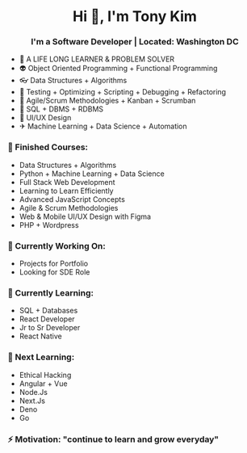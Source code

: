<h1 align="center">Hi 👋, I'm Tony Kim</h1>

<h3 align="center"> I'm a Software Developer | Located: Washington DC </h3>


+ 🦉 A LIFE LONG LEARNER & PROBLEM SOLVER 
+ 👽 Object Oriented Programming + Functional Programming 
+ 👓 Data Structures + Algorithms 
+ 🐞 Testing + Optimizing + Scripting + Debugging + Refactoring
+ 🙌 Agile/Scrum Methodologies + Kanban + Scrumban
+ 🛒 SQL + DBMS + RDBMS
+ 🎨 UI/UX Design 
+ ✈ Machine Learning + Data Science + Automation

### 🚀 Finished Courses: 
+ Data Structures + Algorithms
+ Python + Machine Learning + Data Science
+ Full Stack Web Development
+ Learning to Learn Efficiently
+ Advanced JavaScript Concepts
+ Agile & Scrum Methodologies
+ Web & Mobile UI/UX Design with Figma 
+ PHP + Wordpress 

### 🔭 Currently Working On: 
+ Projects for Portfolio 
+ Looking for SDE Role 

### 🦉 Currently Learning:
+ SQL + Databases
+ React Developer
+ Jr to Sr Developer 
+ React Native  

### 💪 Next Learning: 
+ Ethical Hacking
+ Angular + Vue
+ Node.Js
+ Next.Js
+ Deno
+ Go

### ⚡ Motivation: "continue to learn and grow everyday"


